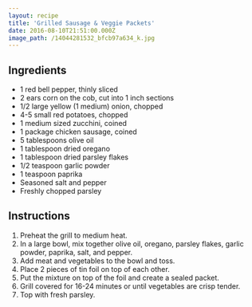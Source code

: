 ```yaml
---
layout: recipe
title: 'Grilled Sausage & Veggie Packets'
date: 2016-08-10T21:51:00.000Z
image_path: /14044281532_bfcb97a634_k.jpg
---
```



## Ingredients

* 1 red bell pepper, thinly sliced
* 2 ears corn on the cob, cut into 1 inch sections
* 1/2 large yellow (1 medium) onion, chopped
* 4-5 small red potatoes, chopped
* 1 medium sized zucchini, coined
* 1 package chicken sausage, coined
* 5 tablespoons olive oil
* 1 tablespoon dried oregano
* 1 tablespoon dried parsley flakes
* 1/2 teaspoon garlic powder
* 1 teaspoon paprika
* Seasoned salt and pepper
* Freshly chopped parsley


## Instructions

1. Preheat the grill to medium heat.
2. In a large bowl, mix together olive oil, oregano, parsley flakes, garlic powder, paprika, salt, and pepper.&nbsp;
3. Add meat and vegetables to the bowl and toss.&nbsp;
4. Place 2 pieces of tin foil on top of each other.&nbsp;
5. Put the mixture on top of the foil and create a sealed packet.
6. Grill covered for 16-24 minutes or until vegetables are crisp tender.&nbsp;
7. Top with fresh parsley.
